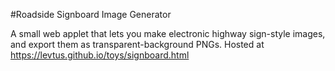 #Roadside Signboard Image Generator

A small web applet that lets you make electronic highway sign-style images, and export them as transparent-background PNGs.
Hosted at https://levtus.github.io/toys/signboard.html

